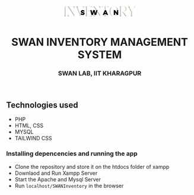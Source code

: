 <div align="center" class="row" style="border-radius: 25px;">
  <img " src="img/logo.png" width="200"/>
</div>
<h1 align="center">SWAN INVENTORY MANAGEMENT SYSTEM</h1>
<h3 align="center">SWAN LAB, IIT KHARAGPUR</h3>
<br>

## Technologies used
* PHP
* HTML, CSS
* MYSQL
* TAILWIND CSS


### Installing depencencies and running the app
* Clone the repository and store it on the htdocs folder of xampp
* Downlaod and Run Xampp Server
* Start the Apache and Mysql Server
* Run `localhost/SWANInventory` in the browser

<br>